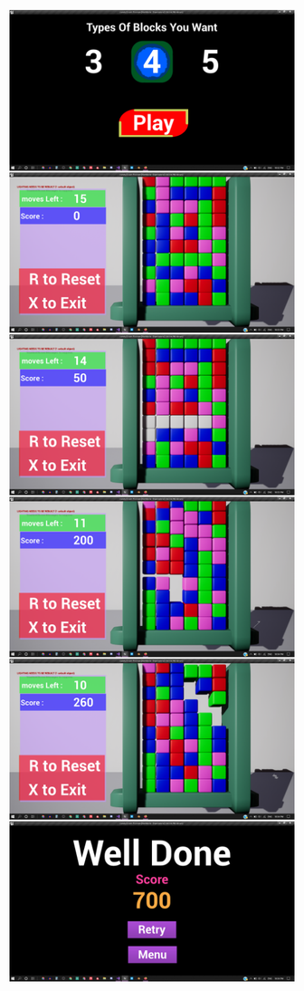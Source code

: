 ![](Gameimages/1.png)
![](Gameimages/2.png)
![](Gameimages/3.png)
![](Gameimages/4.png)
![](Gameimages/5.png)
![](Gameimages/6.png)